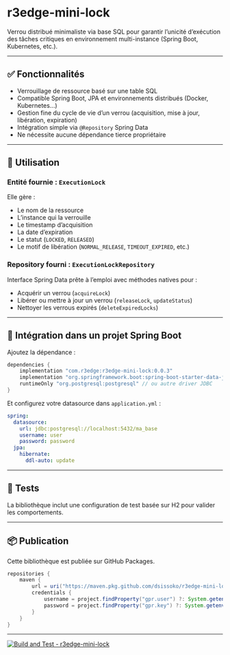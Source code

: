 # r3edge-mini-lock

Verrou distribué minimaliste via base SQL pour garantir l’unicité d’exécution des tâches critiques en environnement multi-instance (Spring Boot, Kubernetes, etc.).

---

## ✅ Fonctionnalités

- Verrouillage de ressource basé sur une table SQL
- Compatible Spring Boot, JPA et environnements distribués (Docker, Kubernetes…)
- Gestion fine du cycle de vie d’un verrou (acquisition, mise à jour, libération, expiration)
- Intégration simple via `@Repository` Spring Data
- Ne nécessite aucune dépendance tierce propriétaire

---

## 🧩 Utilisation

### Entité fournie : `ExecutionLock`

Elle gère :

- Le nom de la ressource
- L’instance qui la verrouille
- Le timestamp d’acquisition
- La date d’expiration
- Le statut (`LOCKED`, `RELEASED`)
- Le motif de libération (`NORMAL_RELEASE`, `TIMEOUT_EXPIRED`, etc.)

### Repository fourni : `ExecutionLockRepository`

Interface Spring Data prête à l’emploi avec méthodes natives pour :

- Acquérir un verrou (`acquireLock`)
- Libérer ou mettre à jour un verrou (`releaseLock`, `updateStatus`)
- Nettoyer les verrous expirés (`deleteExpiredLocks`)

---

## 🔧 Intégration dans un projet Spring Boot

Ajoutez la dépendance :

```groovy
dependencies {
    implementation "com.r3edge:r3edge-mini-lock:0.0.3"
    implementation "org.springframework.boot:spring-boot-starter-data-jpa"
    runtimeOnly "org.postgresql:postgresql" // ou autre driver JDBC
}
```

Et configurez votre datasource dans `application.yml` :

```yaml
spring:
  datasource:
    url: jdbc:postgresql://localhost:5432/ma_base
    username: user
    password: password
  jpa:
    hibernate:
      ddl-auto: update
```

---

## 🧪 Tests

La bibliothèque inclut une configuration de test basée sur H2 pour valider les comportements.

---

## 📦 Publication

Cette bibliothèque est publiée sur GitHub Packages.

```groovy
repositories {
    maven {
        url = uri("https://maven.pkg.github.com/dsissoko/r3edge-mini-lock")
        credentials {
            username = project.findProperty("gpr.user") ?: System.getenv("GITHUB_USER")
            password = project.findProperty("gpr.key") ?: System.getenv("TWEAKED_PAT")
        }
    }
}
```

---

[![Build and Test - r3edge-mini-lock](https://github.com/dsissoko/r3edge-mini-lock/actions/workflows/cicd_code.yml/badge.svg)](https://github.com/dsissoko/r3edge-mini-lock/actions/workflows/cicd_code.yml)
